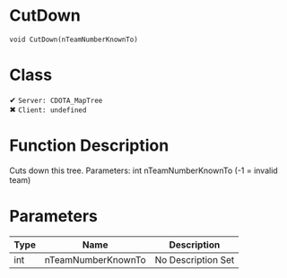 # CutDown
```
void CutDown(nTeamNumberKnownTo)
```
# Class
✔ `Server: CDOTA_MapTree`  
✖ `Client: undefined`  

# Function Description
Cuts down this tree. Parameters: int nTeamNumberKnownTo (-1 = invalid team)
# Parameters
Type|Name|Description
--|--|--
int|nTeamNumberKnownTo|No Description Set
